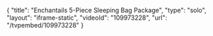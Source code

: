{
    "title": "Enchantails 5-Piece Sleeping Bag Package",
    "type": "solo",
    "layout": "iframe-static",
    "videoId": "109973228",
    "url": "\/tvpembed\/109973228"
}